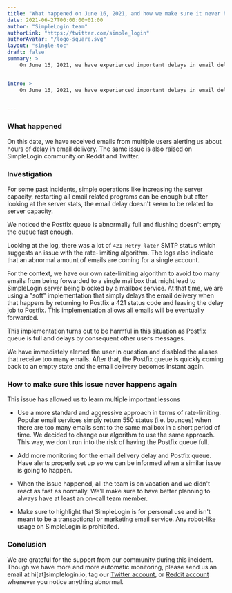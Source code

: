 ```yaml
---
title: "What happened on June 16, 2021, and how we make sure it never happens again"
date: 2021-06-27T00:00:00+01:00
author: "SimpleLogin team"
authorLink: "https://twitter.com/simple_login"
authorAvatar: "/logo-square.svg"
layout: "single-toc"
draft: false
summary: >
    On June 16, 2021, we have experienced important delays in email delivery that has caused several issues. We are deeply sorry for this incident. Here's what happened, the investigation, and how to prevent this incident from happening again in the future.


intro: >
    On June 16, 2021, we have experienced important delays in email delivery that has caused several issues. We are deeply sorry for this incident. Here's what happened, the investigation, and how to prevent this incident from happening again in the future.


---
```


### What happened

On this date, we have received emails from multiple users alerting us about hours of delay in email delivery. The same issue is also raised on SimpleLogin community on Reddit and Twitter.

### Investigation

For some past incidents, simple operations like increasing the server capacity, restarting all email related programs can be enough but after looking at the server stats, the email delay doesn't seem to be related to server capacity.

We noticed the Postfix queue is abnormally full and flushing doesn't empty the queue fast enough.

Looking at the log, there was a lot of `421 Retry later` SMTP status which suggests an issue with the rate-limiting algorithm. The logs also indicate that an abnormal amount of emails are coming for a single account.

For the context, we have our own rate-limiting algorithm to avoid too many emails from being forwarded to a single mailbox that might lead to SimpleLogin server being blocked by a mailbox service. At that time, we are using a "soft" implementation that simply delays the email delivery when that happens by returning to Postfix a 421 status code and leaving the delay job to Postfix. This implementation allows all emails will be eventually forwarded.

This implementation turns out to be harmful in this situation as Postfix queue is full and delays by consequent other users messages.

We have immediately alerted the user in question and disabled the aliases that receive too many emails. After that, the Postfix queue is quickly coming back to an empty state and the email delivery becomes instant again.

### How to make sure this issue never happens again

This issue has allowed us to learn multiple important lessons

- Use a more standard and aggressive approach in terms of rate-limiting. Popular email services simply return 550 status (i.e. bounces) when there are too many emails sent to the same mailbox in a short period of time. We decided to change our algorithm to use the same approach. This way, we don't run into the risk of having the Postfix queue full.

- Add more monitoring for the email delivery delay and Postfix queue. Have alerts properly set up so we can be informed when a similar issue is going to happen.

- When the issue happened, all the team is on vacation and we didn't react as fast as normally. We'll make sure to have better planning to always have at least an on-call team member.

- Make sure to highlight that SimpleLogin is for personal use and isn't meant to be a transactional or marketing email service. Any robot-like usage on SimpleLogin is prohibited.

### Conclusion

We are grateful for the support from our community during this incident. Though we have more and more automatic monitoring, please send us an email at hi[at]simplelogin.io, tag our [Twitter account](https://twitter.com/simple_login), or [Reddit account](https://www.reddit.com/user/RealSimplelogin/) whenever you notice anything abnormal.





